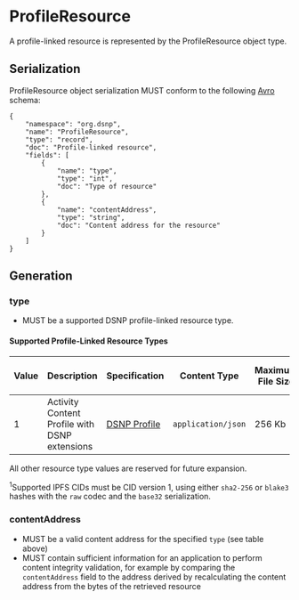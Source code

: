 # ProfileResource

A profile-linked resource is represented by the ProfileResource object type.

## Serialization

ProfileResource object serialization MUST conform to the following [Avro](https://avro.apache.org) schema:

```
{
    "namespace": "org.dsnp",
    "name": "ProfileResource",
    "type": "record",
    "doc": "Profile-linked resource",
    "fields": [
        {
            "name": "type",
            "type": "int",
            "doc": "Type of resource"
        },
        {
            "name": "contentAddress",
            "type": "string",
            "doc": "Content address for the resource"
        }
    ]
}
```

## Generation

### type

- MUST be a supported DSNP profile-linked resource type.

#### Supported Profile-Linked Resource Types

| Value | Description | Specification | Content Type | Maximum File Size | Content Address Type | DSNP Version Added |
| --- | --- | --- | --- | --- | --- | --- |
| 1 | Activity Content Profile with DSNP extensions | [DSNP Profile](../../ActivityContent/Types/Profile.md) | `application/json` | 256 Kb | Supported [IPFS CID](https://docs.ipfs.tech/concepts/content-addressing/)<sup>1</sup> | 1.3 |

All other resource type values are reserved for future expansion.

<sup>1</sup>Supported IPFS CIDs must be CID version 1, using either `sha2-256` or `blake3` hashes with the `raw` codec and the `base32` serialization.

### contentAddress

- MUST be a valid content address for the specified `type` (see table above)
- MUST contain sufficient information for an application to perform content integrity validation, for example by comparing the `contentAddress` field to the address derived by recalculating the content address from the bytes of the retrieved resource

